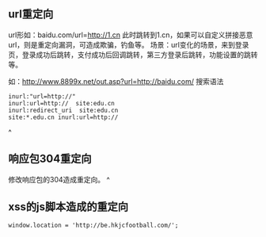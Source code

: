 ## **url重定向**
url形如：baidu.com/url=http://1.cn
此时跳转到1.cn，如果可以自定义拼接恶意url，则是重定向漏洞，可造成欺骗，钓鱼等。
场景：url变化的场景，来到登录页，登录成功后跳转，支付成功后回调跳转，第三方登录后跳转，功能设置的跳转等。

如：<http://www.8899x.net/out.asp?url=http://baidu.com/>
搜索语法
```
inurl:"url=http://"
inurl:url=http://  site:edu.cn
inurl:redirect_uri  site:edu.cn
site:*.edu.cn inurl:url=http://
```
^
## **响应包304重定向**
修改响应包的304造成重定向。
^
## **xss的js脚本造成的重定向**
```
window.location = 'http://be.hkjcfootball.com/';
```
